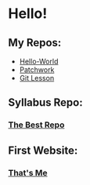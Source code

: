 # Hello!
## My Repos:
- [Hello-World](https://github.com/Attilatesz/hello-world.git)
- [Patchwork](https://github.com/Attilatesz/patchwork.git)
- [Git Lesson](https://github.com/Attilatesz/git-lesson-repository.git)
## Syllabus Repo:

### [The Best Repo](https://github.com/greenfox-academy/becool-syllabus.git)

## First Website:

### [That's Me](https://github.com/Attilatesz/attilatesz.github.io.git)
